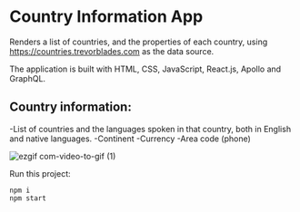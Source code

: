 # Country Information App

Renders a list of countries, and the properties of each country, using https://countries.trevorblades.com as the data source.

The application is built with HTML, CSS, JavaScript, React.js, Apollo and GraphQL.

## Country information:

-List of countries and the languages spoken in that country, both in English and native languages.
-Continent
-Currency
-Area code (phone)

![ezgif com-video-to-gif (1)](https://user-images.githubusercontent.com/35367024/66271652-3599e900-e869-11e9-9c41-022e9159feb8.gif)

Run this project:

```
npm i
npm start
```
